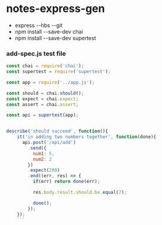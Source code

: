 # notes-express-gen

- express --hbs --git
- npm install --save-dev chai
- npm install --save-dev supertest


### add-spec.js test file
```javascript
const chai = require('chai');
const supertest = require('supertest');

const app = require('../app.js');

const should = chai.should();
const expect = chai.expect;
const assert = chai.assert;

const api = supertest(app);


describe('should succeed', function(){
    it('in adding two numbers together', function(done){
      api.post('/api/add')
        .send({
          num1: 5,
          num2: 2
        })
        .expect(200)
        .end((err, res) => {
          if(err) return done(err);

          res.body.result.should.be.equal(7);

          done();
        });
    });
    ```
